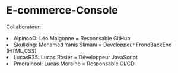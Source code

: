 # E-commerce-Console


Collaborateur:

<li>AlpinooO: Léo Malgonne = Responsable GitHub
<li>Skullking: Mohamed Yanis Slimani = Développeur FrondBackEnd (HTML,CSS)
<li>LucasR35: Lucas Rosier = Développeur JavaScript
<li>Pmorainool: Lucas Moraino = Responsable CI/CD
